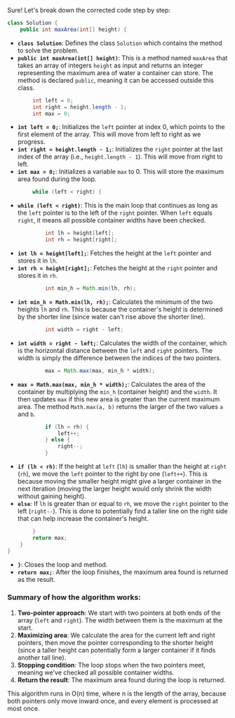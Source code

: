 Sure! Let's break down the corrected code step by step:

```java
class Solution {
    public int maxArea(int[] height) {
```
- **`class Solution`**: Defines the class `Solution` which contains the method to solve the problem.
- **`public int maxArea(int[] height)`**: This is a method named `maxArea` that takes an array of integers `height` as input and returns an integer representing the maximum area of water a container can store. The method is declared `public`, meaning it can be accessed outside this class.

```java
        int left = 0;
        int right = height.length - 1;
        int max = 0;
```
- **`int left = 0;`**: Initializes the `left` pointer at index 0, which points to the first element of the array. This will move from left to right as we progress.
- **`int right = height.length - 1;`**: Initializes the `right` pointer at the last index of the array (i.e., `height.length - 1`). This will move from right to left.
- **`int max = 0;`**: Initializes a variable `max` to 0. This will store the maximum area found during the loop.

```java
        while (left < right) {
```
- **`while (left < right)`**: This is the main loop that continues as long as the `left` pointer is to the left of the `right` pointer. When `left` equals `right`, it means all possible container widths have been checked.

```java
            int lh = height[left];
            int rh = height[right];
```
- **`int lh = height[left];`**: Fetches the height at the `left` pointer and stores it in `lh`.
- **`int rh = height[right];`**: Fetches the height at the `right` pointer and stores it in `rh`.

```java
            int min_h = Math.min(lh, rh);
```
- **`int min_h = Math.min(lh, rh);`**: Calculates the minimum of the two heights `lh` and `rh`. This is because the container's height is determined by the shorter line (since water can't rise above the shorter line).

```java
            int width = right - left;
```
- **`int width = right - left;`**: Calculates the width of the container, which is the horizontal distance between the `left` and `right` pointers. The width is simply the difference between the indices of the two pointers.

```java
            max = Math.max(max, min_h * width);
```
- **`max = Math.max(max, min_h * width);`**: Calculates the area of the container by multiplying the `min_h` (container height) and the `width`. It then updates `max` if this new area is greater than the current maximum area. The method `Math.max(a, b)` returns the larger of the two values `a` and `b`.

```java
            if (lh < rh) {
                left++;
            } else {
                right--;
            }
```
- **`if (lh < rh)`**: If the height at `left` (`lh`) is smaller than the height at `right` (`rh`), we move the `left` pointer to the right by one (`left++`). This is because moving the smaller height might give a larger container in the next iteration (moving the larger height would only shrink the width without gaining height).
- **`else`**: If `lh` is greater than or equal to `rh`, we move the `right` pointer to the left (`right--`). This is done to potentially find a taller line on the right side that can help increase the container's height.

```java
        }
        return max;
    }
}
```
- **`}`**: Closes the loop and method.
- **`return max;`**: After the loop finishes, the maximum area found is returned as the result.

### Summary of how the algorithm works:
1. **Two-pointer approach**: We start with two pointers at both ends of the array (`left` and `right`). The width between them is the maximum at the start.
2. **Maximizing area**: We calculate the area for the current left and right pointers, then move the pointer corresponding to the shorter height (since a taller height can potentially form a larger container if it finds another tall line).
3. **Stopping condition**: The loop stops when the two pointers meet, meaning we've checked all possible container widths.
4. **Return the result**: The maximum area found during the loop is returned.

This algorithm runs in O(n) time, where n is the length of the array, because both pointers only move inward once, and every element is processed at most once.